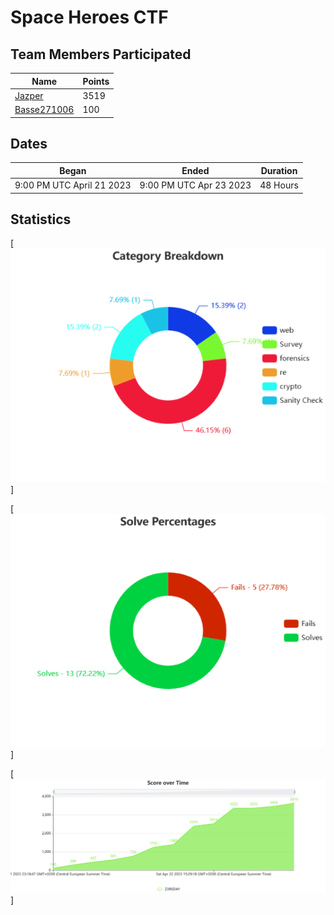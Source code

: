# Space Heroes CTF

## Team Members Participated

| Name                                            | Points  |
|-------------------------------------------------|---------|
| [Jazper](https://github.com/j4asper)            | 3519    |
| [Basse271006](https://github.com/Basse271006)   | 100     |

## Dates

| Began                      | Ended                   | Duration  |
|----------------------------|-------------------------|-----------|
| 9:00 PM UTC April 21 2023  | 9:00 PM UTC Apr 23 2023 | 48 Hours  |

## Statistics

[![Category Breakdown](./.images/Category%20Breakdown.png)]

[![Solve Percentages](./.images/Solve%20Percentages.png)]

[![Score over Time](./.images/Score%20over%20Time.png)]
